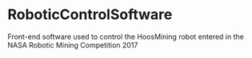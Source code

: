 # RoboticControlSoftware
Front-end software used to control the HoosMining robot entered in the NASA Robotic Mining Competition 2017
